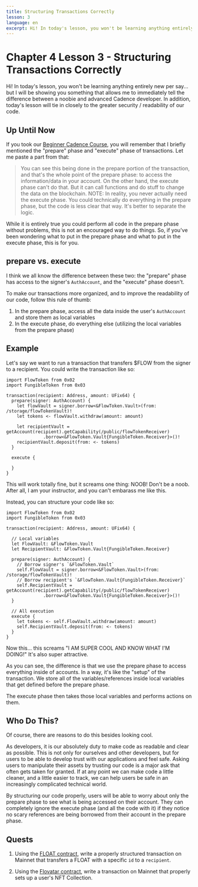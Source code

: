 ```yaml
---
title: Structuring Transactions Correctly
lesson: 3
language: en
excerpt: Hi! In today's lesson, you won't be learning anything entirely new per say... but I will be showing you something that allows me to immediately tell the difference between a noobie and advanced Cadence developer.
---
```


# Chapter 4 Lesson 3 - Structuring Transactions Correctly

Hi! In today's lesson, you won't be learning anything entirely new per say... but I will be showing you something that allows me to immediately tell the difference between a noobie and advanced Cadence developer. In addition, today's lesson will tie in closely to the greater security / readability of our code.

## Up Until Now

If you took our <a href="https://github.com/emerald-dao/beginner-cadence-course" target="_blank">Beginner Cadence Course</a>, you will remember that I briefly mentioned the "prepare" phase and "execute" phase of transactions. Let me paste a part from that:

> You can see this being done in the prepare portion of the transaction, and that's the whole point of the prepare phase: to access the information/data in your account. On the other hand, the execute phase can't do that. But it can call functions and do stuff to change the data on the blockchain. NOTE: In reality, you never actually need the execute phase. You could technically do everything in the prepare phase, but the code is less clear that way. It's better to separate the logic.

While it is entirely true you could perform all code in the prepare phase without problems, this is not an encouraged way to do things. So, if you've been wondering what to put in the prepare phase and what to put in the execute phase, this is for you.

## prepare vs. execute

I think we all know the difference between these two: the "prepare" phase has access to the signer's `AuthAccount`, and the "execute" phase doesn't.

To make our transactions more organized, and to improve the readability of our code, follow this rule of thumb:

1. In the prepare phase, access all the data inside the user's `AuthAccount` and store them as local variables
2. In the execute phase, do everything else (utilizing the local variables from the prepare phase)

## Example

Let's say we want to run a transaction that transfers $FLOW from the signer to a recipient. You could write the transaction like so:

```cadence
import FlowToken from 0x02
import FungibleToken from 0x03

transaction(recipient: Address, amount: UFix64) {
  prepare(signer: AuthAccount) {
    let flowVault = signer.borrow<&FlowToken.Vault>(from: /storage/flowTokenVault)!
    let tokens <- flowVault.withdraw(amount: amount)

    let recipientVault = getAccount(recipient).getCapability(/public/flowTokenReceiver)
              .borrow<&FlowToken.Vault{FungibleToken.Receiver}>()!
    recipientVault.deposit(from: <- tokens)
  }

  execute {

  }
}
```

This will work totally fine, but it screams one thing: NOOB! Don't be a noob. After all, I am your instructor, and you can't embarass me like this.

Instead, you can structure your code like so:

```cadence
import FlowToken from 0x02
import FungibleToken from 0x03

transaction(recipient: Address, amount: UFix64) {

  // Local variables
  let FlowVault: &FlowToken.Vault
  let RecipientVault: &FlowToken.Vault{FungibleToken.Receiver}

  prepare(signer: AuthAccount) {
    // Borrow signer's `&FlowToken.Vault`
    self.FlowVault = signer.borrow<&FlowToken.Vault>(from: /storage/flowTokenVault)!
    // Borrow recipient's `&FlowToken.Vault{FungibleToken.Receiver}`
    self.RecipientVault = getAccount(recipient).getCapability(/public/flowTokenReceiver)
              .borrow<&FlowToken.Vault{FungibleToken.Receiver}>()!
  }

  // All execution
  execute {
    let tokens <- self.FlowVault.withdraw(amount: amount)
    self.RecipientVault.deposit(from: <- tokens)
  }
}
```

Now this... this screams "I AM SUPER COOL AND KNOW WHAT I'M DOING!" It's also super attractive.

As you can see, the difference is that we use the prepare phase to access everything inside of accounts. In a way, it's like the "setup" of the transaction. We store all of the variables/references inside local variables that get defined before the prepare phase.

The execute phase then takes those local variables and performs actions on them.

## Who Do This?

Of course, there are reasons to do this besides looking cool.

As developers, it is our absolutely duty to make code as readable and clear as possible. This is not only for ourselves and other developers, but for users to be able to develop trust with our applications and feel safe. Asking users to manipulate their assets by trusting our code is a major ask that often gets taken for granted. If at any point we can make code a little cleaner, and a little easier to track, we can help users be safe in an increasingly complicated technical world.

By structuring our code properly, users will be able to worry about only the prepare phase to see what is being accessed on their account. They can completely ignore the execute phase (and all the code with it) if they notice no scary references are being borrowed from their account in the prepare phase.

## Quests

1. Using the <a href="https://flow-view-source.com/mainnet/account/0x2d4c3caffbeab845/contract/FLOAT">FLOAT contract</a>, write a properly structured transaction on Mainnet that transfers a FLOAT with a specific `id` to a `recipient`.

2. Using the <a href="https://flow-view-source.com/mainnet/account/0x921ea449dffec68a/contract/Flovatar">Flovatar contract</a>, write a transaction on Mainnet that properly sets up a user's NFT Collection.
